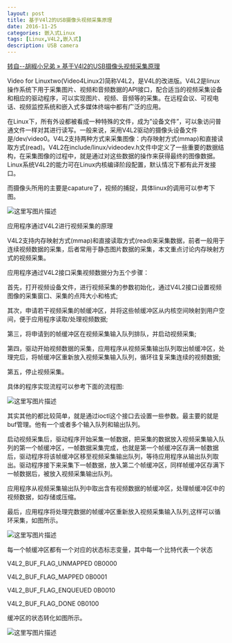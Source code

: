 ```yaml
---
layout: post
title: 基于V4l2的USB摄像头视频采集原理
date: 2016-11-25
categories: 嵌入式Linux
tags: [Linux,V4L2,嵌入式]
description: USB camera
---
```


[转自--胡椒小兄弟 » 基于V4l2的USB摄像头视频采集原理](http://www.wnavy.com/archives/515)

Video for Linuxtwo(Video4Linux2)简称V4L2，是V4L的改进版。V4L2是linux操作系统下用于采集图片、视频和音频数据的API接口，配合适当的视频采集设备和相应的驱动程序，可以实现图片、视频、音频等的采集。在远程会议、可视电话、视频监控系统和嵌入式多媒体终端中都有广泛的应用。

在Linux下，所有外设都被看成一种特殊的文件，成为”设备文件”，可以象访问普通文件一样对其进行读写。一般来说，采用V4L2驱动的摄像头设备文件是/dev/video0。V4L2支持两种方式来采集图像：内存映射方式(mmap)和直接读取方式(read)。V4L2在include/linux/videodev.h文件中定义了一些重要的数据结构，在采集图像的过程中，就是通过对这些数据的操作来获得最终的图像数据。Linux系统V4L2的能力可在Linux内核编译阶段配置，默认情况下都有此开发接口。

 而摄像头所用的主要是capature了，视频的捕捉，具体linux的调用可以参考下图。

![这里写图片描述](http://img.blog.csdn.net/20161128211947104)

应用程序通过V4L2进行视频采集的原理

V4L2支持内存映射方式(mmap)和直接读取方式(read)来采集数据，前者一般用于连续视频数据的采集，后者常用于静态图片数据的采集，本文重点讨论内存映射方式的视频采集。


应用程序通过V4L2接口采集视频数据分为五个步骤：

首先，打开视频设备文件，进行视频采集的参数初始化，通过V4L2接口设置视频图像的采集窗口、采集的点阵大小和格式;

其次，申请若干视频采集的帧缓冲区，并将这些帧缓冲区从内核空间映射到用户空间，便于应用程序读取/处理视频数据;

第三，将申请到的帧缓冲区在视频采集输入队列排队，并启动视频采集;

第四，驱动开始视频数据的采集，应用程序从视频采集输出队列取出帧缓冲区，处理完后，将帧缓冲区重新放入视频采集输入队列，循环往复采集连续的视频数据;

第五，停止视频采集。

具体的程序实现流程可以参考下面的流程图:

![这里写图片描述](http://img.blog.csdn.net/20161128212034130)


其实其他的都比较简单，就是通过ioctl这个接口去设置一些参数。最主要的就是buf管理。他有一个或者多个输入队列和输出队列。

启动视频采集后，驱动程序开始采集一帧数据，把采集的数据放入视频采集输入队列的第一个帧缓冲区，一帧数据采集完成，也就是第一个帧缓冲区存满一帧数据后，驱动程序将该帧缓冲区移至视频采集输出队列，等待应用程序从输出队列取出。驱动程序接下来采集下一帧数据，放入第二个帧缓冲区，同样帧缓冲区存满下一帧数据后，被放入视频采集输出队列。

应用程序从视频采集输出队列中取出含有视频数据的帧缓冲区，处理帧缓冲区中的视频数据，如存储或压缩。

最后，应用程序将处理完数据的帧缓冲区重新放入视频采集输入队列,这样可以循环采集，如图所示。

![这里写图片描述](http://img.blog.csdn.net/20161128212102778)

每一个帧缓冲区都有一个对应的状态标志变量，其中每一个比特代表一个状态

V4L2_BUF_FLAG_UNMAPPED 0B0000

V4L2_BUF_FLAG_MAPPED 0B0001

V4L2_BUF_FLAG_ENQUEUED 0B0010

V4L2_BUF_FLAG_DONE 0B0100

缓冲区的状态转化如图所示。

![这里写图片描述](http://img.blog.csdn.net/20161128212127747)


